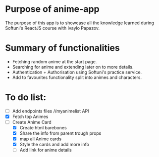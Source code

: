 # Purpose of anime-app
The purpose of this app is to showcase all the knowledge learned during Softuni's ReactJS course with Ivaylo Papazov.

# Summary of functionalities
- Fetching random anime at the start page.
- Searching for anime and extending later on to more details.
- Authentication + Authorisation using Softuni's practice service.
- Add to favourites functionality split into animes and characters.


# To do list:
- [ ] Add endpoints files //myanimelist API
- [x] Fetch top Animes
- [ ] Create Anime Card
  - [x] Create html barebones
  - [x] Share the info from parent trough props
  - [x] map all Anime cards
  - [x] Style the cards and add more info
  - [ ] Add link for anime details